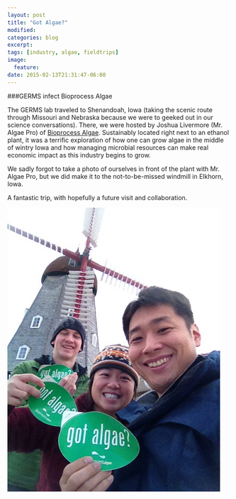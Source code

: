 ```yaml
---
layout: post
title: "Got Algae?"
modified:
categories: blog
excerpt:
tags: [industry, algae, fieldtrips]
image:
  feature:
date: 2015-02-13T21:31:47-06:00
---
```


###GERMS infect Bioprocess Algae

The GERMS lab traveled to Shenandoah, Iowa (taking the scenic route
through Missouri and Nebraska because we were to geeked out in our
science conversations).  There, we were hosted by Joshua Livermore
(Mr. Algae Pro) of [Bioprocess Algae](http://www.bioprocessalgae.com).
Sustainably located right next to an ethanol plant, it was a terrific
exploration of how one can grow algae in the middle of wintry Iowa and
how managing microbial resources can make real economic impact as this
industry begins to grow.

We sadly forgot to take a photo of ourselves in front of the plant
with Mr. Algae Pro, but we did make it to the not-to-be-missed
windmill in Elkhorn, Iowa.

A fantastic trip, with hopefully a future visit and collaboration.

![alt](https://raw.githubusercontent.com/germs-lab/germs-lab.github.com/master/images/algae_day_happy.jpg)
